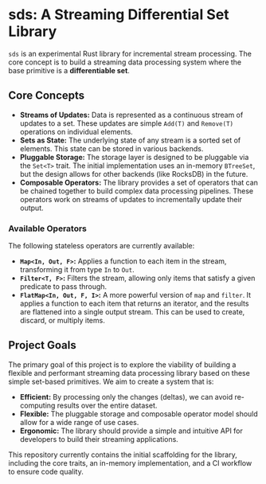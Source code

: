 # sds: A Streaming Differential Set Library

`sds` is an experimental Rust library for incremental stream processing. The core concept is to build a streaming data processing system where the base primitive is a **differentiable set**.

## Core Concepts

- **Streams of Updates:** Data is represented as a continuous stream of updates to a set. These updates are simple `Add(T)` and `Remove(T)` operations on individual elements.
- **Sets as State:** The underlying state of any stream is a sorted set of elements. This state can be stored in various backends.
- **Pluggable Storage:** The storage layer is designed to be pluggable via the `Set<T>` trait. The initial implementation uses an in-memory `BTreeSet`, but the design allows for other backends (like RocksDB) in the future.
- **Composable Operators:** The library provides a set of operators that can be chained together to build complex data processing pipelines. These operators work on streams of updates to incrementally update their output.

### Available Operators

The following stateless operators are currently available:

- **`Map<In, Out, F>`:** Applies a function to each item in the stream, transforming it from type `In` to `Out`.
- **`Filter<T, F>`:** Filters the stream, allowing only items that satisfy a given predicate to pass through.
- **`FlatMap<In, Out, F, I>`:** A more powerful version of `map` and `filter`. It applies a function to each item that returns an iterator, and the results are flattened into a single output stream. This can be used to create, discard, or multiply items.

## Project Goals

The primary goal of this project is to explore the viability of building a flexible and performant streaming data processing library based on these simple set-based primitives. We aim to create a system that is:

- **Efficient:** By processing only the changes (deltas), we can avoid re-computing results over the entire dataset.
- **Flexible:** The pluggable storage and composable operator model should allow for a wide range of use cases.
- **Ergonomic:** The library should provide a simple and intuitive API for developers to build their streaming applications.

This repository currently contains the initial scaffolding for the library, including the core traits, an in-memory implementation, and a CI workflow to ensure code quality.